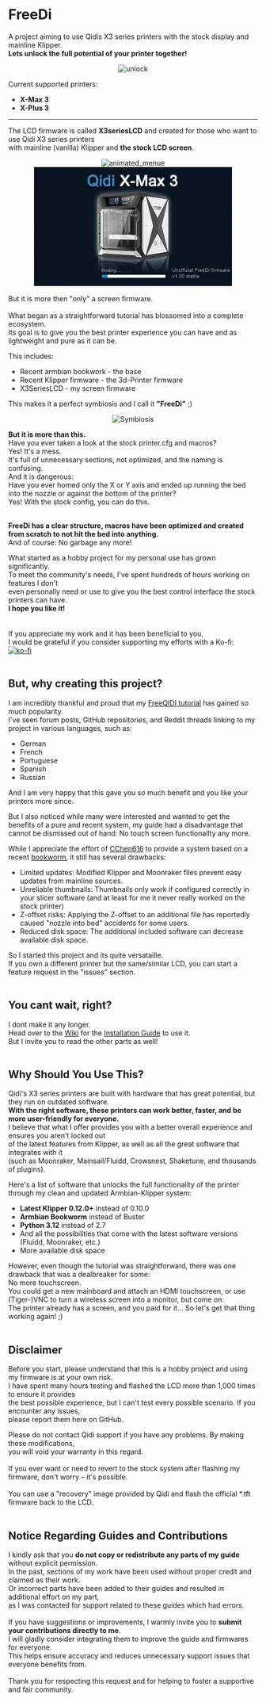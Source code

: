 # FreeDi
A project aiming to use Qidis X3 series printers with the stock display and mainline Klipper.<br/>
**Lets unlock the full potential of your printer together!**
<p align="center">
  <img src="https://github.com/user-attachments/assets/745a7b53-ab59-433f-a441-291efb53926c" alt="unlock">
</p>

Current supported printers:
* **X-Max 3**
* **X-Plus 3**
---

The LCD firmware is called **X3seriesLCD** and created for those who want to use Qidi X3 series printers<br/>
with mainline (vanilla) Klipper and **the stock LCD screen**.<br/>
<p align="center">
  <img src="https://github.com/user-attachments/assets/4dc0d736-5878-4435-965b-18bd3e405728" alt="animated_menue"><img src="https://github.com/Phil1988/FreeDi/blob/main/animation.gif" alt="animated_menue">
</p>


But it is more then "only" a screen firmware.<br/>
<br/>
What began as a straightforward tutorial has blossomed into a complete ecosystem.<br/>
Its goal is to give you the best printer experience you can have and as lightweight and pure as it can be.<br/>

This includes:
* Recent armbian bookwork - the base
* Recent Klipper firmware - the 3d-Printer firmware
* X3SeriesLCD - my screen firmware

This makes it a perfect symbiosis and I call it **"FreeDi"** ;)
<p align="center">
  <img src="https://github.com/user-attachments/assets/12e4dae0-9322-4cac-84e7-235b4980031c" alt="Symbiosis">
</p>

**But it is more than this.** <br/>
Have you ever taken a look at the stock printer.cfg and macros?<br/>
Yes! It's a mess.<br/>
It's full of unnecessary sections, not optimized, and the naming is confusing.<br/>
And it is dangerous:<br/>
Have you ever homed only the X or Y axis and ended up running the bed into the nozzle or against the bottom of the printer?<br/>
Yes! With the stock config, you can do this.<br/><br/>

**FreeDi has a clear structure, macros have been optimized and created from scratch to not hit the bed into anything.**<br/>
And of course: No garbage any more!<br/>

What started as a hobby project for my personal use has grown significantly. <br/>
To meet the community's needs, I've spent hundreds of hours working on features I don't<br/>
even personally need or use to give you the best control interface the stock printers can have.<br/>
**I hope you like it!**<br/>
<br/>
<br/>
If you appreciate my work and it has been beneficial to you,  <br/>
I would be grateful if you consider supporting my efforts with a Ko-fi:<br/>
[![ko-fi](https://ko-fi.com/img/githubbutton_sm.svg)](https://ko-fi.com/B0B4V3TJ6)
<br/>
<br/>
## But, why creating this project?

I am incredibly thankful and proud that my [FreeQIDI tutorial](https://github.com/Phil1988/FreeQIDI) has gained so much popularity.  
I've seen forum posts, GitHub repositories, and Reddit threads linking to my project in various languages, such as:

* German
* French
* Portuguese
* Spanish
* Russian

And I am very happy that this gave you so much benefit and you like your printers more since.

But I also noticed while many were interested and wanted to get the benefits of a pure and recent system, my guide had a disadvantage that cannot be dismissed out of hand:
No touch screen functionallty any more.

While I appreciate the effort of [CChen616](https://github.com/CChen616) to provide a system based on a recent [bookworm](https://github.com/whb0514/QIDI_Max3_Bookworm), it still has several drawbacks:
* Limited updates: Modified Klipper and Moonraker files prevent easy updates from mainline sources.
* Unreliable thumbnails: Thumbnails only work if configured correctly in your slicer software (and at least for me it never really worked on the stock printer)
* Z-offset risks: Applying the Z-offset to an additional file has reportedly caused "nozzle into bed" accidents for some users.
* Reduced disk space: The additional included software can decrease available disk space.

So I started this project and its quite versataille.<br/>
If you own a different printer but the same/similar LCD, you can start a feature request in the "issues" section.
<br/>
<br/>
## You cant wait, right?
I dont make it any longer.<br/>
Head over to the [Wiki](https://github.com/Phil1988/FreeDi/wiki) for the [Installation Guide](https://github.com/Phil1988/FreeDi/wiki/Installation-guide) to use it.<br/>
But I invite you to read the other parts as well!
<br/>
<br/>
## Why Should You Use This?

Qidi's X3 series printers are built with hardware that has great potential, but they run on outdated software.  
**With the right software, these printers can work better, faster, and be more user-friendly for everyone.**  
I believe that what I offer provides you with a better overall experience and ensures you aren't locked out<br/>
of the latest features from Klipper, as well as all the great software that integrates with it <br/>
(such as Moonraker, Mainsail/Fluidd, Crowsnest, Shaketune, and thousands of plugins).

Here's a list of software that unlocks the full functionality of the printer through my clean and updated Armbian-Klipper system:

* **Latest Klipper 0.12.0+** instead of 0.10.0  
* **Armbian Bookworm** instead of Buster  
* **Python 3.12** instead of 2.7  
* And all the possibilities that come with the latest software versions (Fluidd, Moonraker, etc.)  
* More available disk space  

However, even though the tutorial was straightforward, there was one drawback that was a dealbreaker for some:  
No more touchscreen.  
You could get a new mainboard and attach an HDMI touchscreen, or use (Tiger-)VNC to turn a wireless screen into a monitor, but come on:  
The printer already has a screen, and you paid for it... So let's get that thing working again! ;)
<br/>
<br/>
## Disclaimer

Before you start, please understand that this is a hobby project and using my firmware is at your own risk.  
I have spent many hours testing and flashed the LCD more than 1,000 times to ensure it provides <br/>
the best possible experience, but I can't test every possible scenario. If you encounter any issues,<br/>
please report them here on GitHub.

Please do not contact Qidi support if you have any problems. By making these modifications,<br/> 
you will void your warranty in this regard.<br/>  
If you ever want or need to revert to the stock system after flashing my firmware, don't worry – it's possible.<br/>  
You can use a "recovery" image provided by Qidi and flash the official *.tft firmware back to the LCD.
<br/>
<br/>
## Notice Regarding Guides and Contributions

I kindly ask that you **do not copy or redistribute any parts of my guide** without explicit permission.<br/>
In the past, sections of my work have been used without proper credit and claimed as their work.<br/>
Or incorrect parts have been added to their guides and resulted in additional effort on my part,<br/>
as I was contacted for support related to these guides which had errors.<br/>
<br/>
If you have suggestions or improvements, I warmly invite you to **submit your contributions directly to me**.<br/>
I will gladly consider integrating them to improve the guide and firmwares for everyone.<br/>
This helps ensure accuracy and reduces unnecessary support issues that everyone benefits from.<br/>
<br/>
Thank you for respecting this request and for helping to foster a supportive and fair community.<br/>
<br/><br/>





